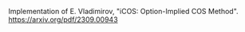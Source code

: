 Implementation of E. Vladimirov, "iCOS: Option-Implied COS Method".
https://arxiv.org/pdf/2309.00943
